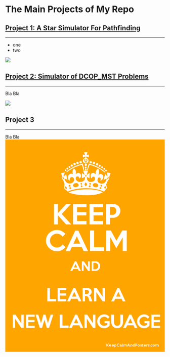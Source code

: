 # The Main Projects of My Repo

## [Project 1: A Star Simulator For Pathfinding](https://github.com/Arseni1919/A_star_simulator) 
---
* one 
* two

![](/images/positions_by_state.png)


## [Project 2: Simulator of DCOP_MST Problems](https://github.com/Arseni1919/simulator_dcop_mst) 
---
Bla Bla

![](/images/matrix_results.png)

## Project 3
---
Bla Bla
![](/images/2462300.png)
